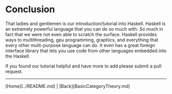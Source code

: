 Conclusion
==========

That ladies and gentlemen is our introduction/tutorial into Haskell. Haskell is an extremely powerful language that you can do so much with. So much in fact that we were not even able to scratch the surface. Haskell provides ways to multithreading, gpu programming, graphics, and everything that every other multi-purpose language can do. It even has a great foreign interface library that lets you use code from other languages embedded into the Haskell. 

If you found our tutorial helpful and have more to add please submit a pull request.

<!---
At the bottom of every page we need a next and previous button 
-->
<hr>
[Home](../README.md) | [Back](BasicCategoryTheory.md)